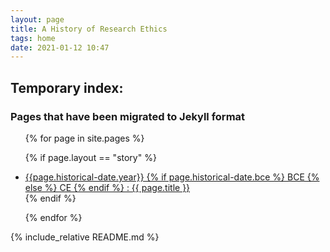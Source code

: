 ```yaml
---
layout: page
title: A History of Research Ethics
tags: home
date: 2021-01-12 10:47
---
```


## Temporary index:

### Pages that have been migrated to Jekyll format

<div class="trigger">
<ul>

  {% for page in site.pages %}

  {% if page.layout == "story" %}

  <li><a class="page-link" href="{{ page.url | prepend : site.baseurl }}">
  {{page.historical-date.year}}
  {% if page.historical-date.bce %}
    BCE
  {% else %}
    CE
  {% endif %}
  :
  {{ page.title }}
  </a></li>
  {% endif %}

  {% endfor %}

  </ul>
</div>

{% include_relative README.md %}
